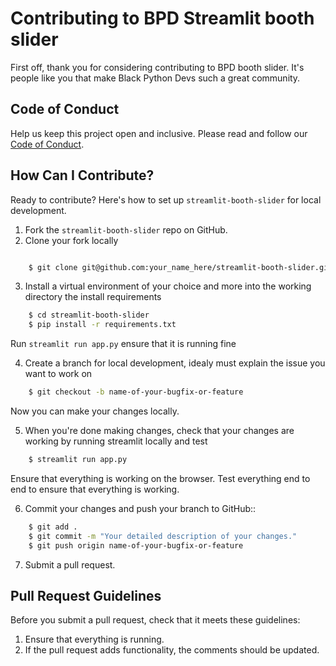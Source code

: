 # Contributing to BPD Streamlit booth slider

First off, thank you for considering contributing to BPD booth slider. It's people like you that make Black Python Devs such a great community.

## Code of Conduct

Help us keep this project open and inclusive. Please read and follow our [Code of Conduct](https://github.com/BlackPythonDevs/.github/blob/main/CODE_OF_CONDUCT.md).

## How Can I Contribute?

Ready to contribute? Here's how to set up `streamlit-booth-slider` for local development.

1. Fork the `streamlit-booth-slider` repo on GitHub.
2. Clone your fork locally

```bash

    $ git clone git@github.com:your_name_here/streamlit-booth-slider.git
```

3. Install a virtual environment of your choice and more into the working directory the install requirements
```bash
    $ cd streamlit-booth-slider
    $ pip install -r requirements.txt
```
Run `streamlit run app.py` ensure that it is running fine

4. Create a branch for local development, idealy must explain the issue you want to work on
```bash
    $ git checkout -b name-of-your-bugfix-or-feature
```

Now you can make your changes locally.

5. When you're done making changes, check that your changes are working by running streamlit locally and test
```bash
    $ streamlit run app.py
```
Ensure that everything is working on the browser. Test everything end
to end to ensure that everything is working.

6. Commit your changes and push your branch to GitHub::
```bash
    $ git add .
    $ git commit -m "Your detailed description of your changes."
    $ git push origin name-of-your-bugfix-or-feature
```

7. Submit a pull request.

## Pull Request Guidelines


Before you submit a pull request, check that it meets these guidelines:

1. Ensure that everything is running.
2. If the pull request adds functionality, the comments should be updated.